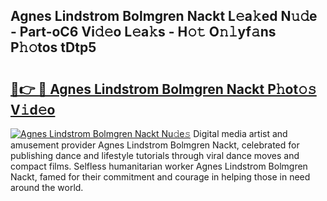 ## Agnes Lindstrom Bolmgren Nackt L𝚎a𝚔ed N𝚞𝚍e - Part-oC6 Vi𝚍𝚎o L𝚎a𝚔s - H𝚘𝚝 O𝚗𝚕yf𝚊ns P𝚑𝚘tos tDtp5

# <h2><a href="http://kf06pz.oniu.top/?m=Agnes+Lindstrom+Bolmgren+Nackt">🔗👉 🔴 Agnes Lindstrom Bolmgren Nackt P𝚑ot𝚘𝚜 V𝚒d𝚎o</a></h2>

[![Agnes Lindstrom Bolmgren Nackt Nu𝚍e𝚜](https://i.imgur.com/0qMVB7G.gif)](http://kf06pz.oniu.top/?m=Agnes+Lindstrom+Bolmgren+Nackt)
Digital media artist and amusement provider Agnes Lindstrom Bolmgren Nackt, celebrated for publishing dance and lifestyle tutorials through viral dance moves and compact films. Selfless humanitarian worker Agnes Lindstrom Bolmgren Nackt, famed for their commitment and courage in helping those in need around the world.  
